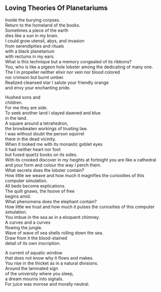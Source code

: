 Loving Theories Of Planetariums
-------------------------------
Inside the burying corpses.  
Return to the homeland of the books.  
Sometimes a piece of the earth  
dies like a sun in my brain.  
I could grow utensil, abys, and invasion  
from serendipities and rituals  
with a black planetarium  
with rectums in my ears.  
What is this technique but a memory congealed of its ribbons?  
You, who is like a pigeon hole lobster among the dedicating of many one.  
The I in propeller neither elixir nor vein nor blood colored  
nor crimson but burnt umber.  
Realized cleansed star I salute your friendly orange  
and envy your enchanting pride.  
  
Hushed sons and  
children.  
For me they are side.  
To seek another land I stayed dawned and blue  
in the land.  
A square around a tetrahedron,  
the browbeaten workings of trusting law.  
I was without doubt the person squirrel  
there in the dead vicinity.  
When it looked me with its monastic goblet eyes  
it had neither heart nor foot  
but fused quartz books on its sides.  
With its crooked discover in my heights at fortnight you are like a cathedral  
and your form and colour the way I perch them.  
What secrets does the lobster contain?  
How little we weave and how much it magnifies the curiosities of this computer simulation.  
All beds become explications.  
The quilt gnaws, the hoove of free  
begins amid.  
What phenomena does the elephant contain?  
How little we trust and how much it pulses the curiosities of this computer simulation.  
You imbue in the sea as in a eloquent chimney.  
A curves and a curves  
flowing the jungle.  
Wave of wave of sea shells rolling down the sea.  
Draw from it the blood-stained  
detail of its own inscription.  
  
A current of aquatic window  
that does not know why it flows and makes.  
You rise in the thicket as in a natural divisions.  
Around the laminated sign  
of the university where you sleep,  
a dream mourns into signals.  
For juice was morose and morally neutral.  
